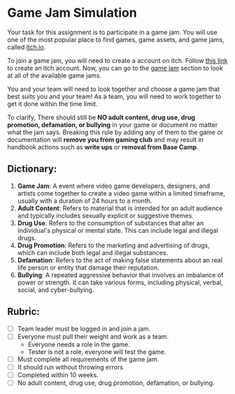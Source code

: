# Game Jam Simulation

Your task for this assignment is to participate in a game jam. You will use one of the most popular place to find games, game assets, and game jams, called [itch.io](https://itch.io/). 

To join a game jam, you will need to create a account on itch. Follow [this link](https://itch.io/register) to create an itch account. Now, you can go to the [game jam](https://itch.io/jams) section to look at all of the available game jams. 

You and your team will need to look together and choose a game jam that best suits you and your team! As a team, you will need to work together to get it done within the time limit.

To clarify, There should still be **NO adult content, drug use, drug promotion, defamation, or bullying** in your game or document no matter what the jam says. Breaking this rule by adding any of them to the game or documentation will **remove you from gaming club** and may result in handbook actions such as **write ups** or **removal from Base Camp**. 

## Dictionary:
1. **Game Jam**: A event where video game developers, designers, and artists come together to create a video game within a limited timeframe, usually with a duration of 24 hours to a month.
2. **Adult Content**: Refers to material that is intended for an adult audience and typically includes sexually explicit or suggestive themes.
3. **Drug Use**: Refers to the consumption of substances that alter an individual's physical or mental state. This can include legal and illegal drugs.
4. **Drug Promotion**: Refers to the marketing and advertising of drugs, which can include both legal and illegal substances. 
5. **Defamation**: Refers to the act of making false statements about an real life person or entity that damage their reputation. 
6. **Bullying**: A repeated aggressive behavior that involves an imbalance of power or strength. It can take various forms, including physical, verbal, social, and cyber-bullying.

## Rubric:
- [ ] Team leader must be logged in and join a jam.
- [ ] Everyone must pull their weight and work as a team.
    - Everyone needs a role in the game. 
    - Tester is not a role, everyone will test the game.
- [ ] Must complete all requirements of the game jam.
- [ ] It should run without throwing errors
- [ ] Completed within 10 weeks.
- [ ] No adult content, drug use, drug promotion, defamation, or bullying.